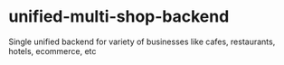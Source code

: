# unified-multi-shop-backend
Single unified backend for variety of businesses like cafes, restaurants, hotels, ecommerce, etc
